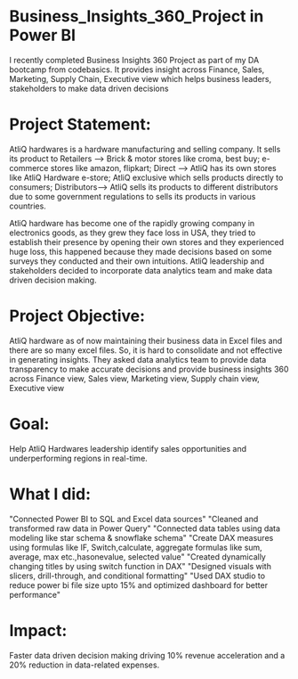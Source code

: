 # Business_Insights_360_Project in Power BI
  I recently completed Business Insights 360 Project as part of my DA bootcamp from codebasics. It provides insight across Finance, Sales, Marketing, Supply Chain, Executive view which helps business leaders,      stakeholders to make data driven decisions

# Project Statement:
  AtliQ hardwares is a hardware manufacturing and selling company. 
  It sells its product to 
  Retailers   --> Brick & motor stores like croma, best buy; e-commerce stores like amazon, flipkart;
  Direct      --> AtliQ has its own stores like AtliQ Hardware e-store; AtliQ exclusive which sells products directly to consumers;
  Distributors--> AtliQ sells its products to different distributors due to some government regulations to sells its products in various countries.

  AtliQ hardware has become one of the rapidly growing company in electronics goods, as they grew they face loss in USA, they tried to establish their presence by opening their own stores and they experienced huge  loss, this happened because they made decisions based on some surveys they conducted and their own intuitions. AtliQ leadership and stakeholders decided to incorporate data analytics team and make data driven   decision making.


# Project Objective: 
  AtliQ hardware as of now maintaining their business data in Excel files and there are so many excel files. So, it is hard to consolidate and not effective in generating insights. They asked data analytics team to provide data transparency to make accurate decisions and provide business insights 360 across Finance view, Sales view, Marketing view, Supply chain view, Executive view

# Goal:
  Help AtliQ Hardwares leadership identify sales opportunities and underperforming regions in real-time.

# What I did:
  "Connected Power BI to SQL and Excel data sources"
  "Cleaned and transformed raw data in Power Query"
  "Connected data tables using data modeling like star schema & snowflake schema"
  "Create DAX measures using formulas like IF, Switch,calculate, aggregate formulas like sum, average, max etc.,hasonevalue, selected value"
  "Created dynamically changing titles by using switch function in DAX"
  "Designed visuals with slicers, drill-through, and conditional formatting"
  "Used DAX studio to reduce power bi file size upto 15% and optimized dashboard for better performance"

# Impact:
  Faster data driven decision making driving 10% revenue acceleration and a 20% reduction in data-related expenses.
  
